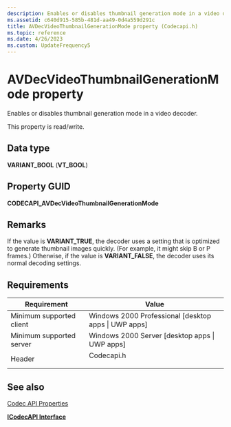 ```yaml
---
description: Enables or disables thumbnail generation mode in a video decoder.
ms.assetid: c640d915-585b-481d-aa49-0d4a559d291c
title: AVDecVideoThumbnailGenerationMode property (Codecapi.h)
ms.topic: reference
ms.date: 4/26/2023
ms.custom: UpdateFrequency5
---
```


# AVDecVideoThumbnailGenerationMode property



Enables or disables thumbnail generation mode in a video decoder.

This property is read/write.

## Data type

**VARIANT\_BOOL** (**VT\_BOOL**)

## Property GUID

**CODECAPI\_AVDecVideoThumbnailGenerationMode**

## Remarks

If the value is **VARIANT\_TRUE**, the decoder uses a setting that is optimized to generate thumbnail images quickly. (For example, it might skip B or P frames.) Otherwise, if the value is **VARIANT\_FALSE**, the decoder uses its normal decoding settings.

## Requirements



| Requirement | Value |
|-------------------------------------|---------------------------------------------------------------------------------------|
| Minimum supported client<br/> | Windows 2000 Professional \[desktop apps \| UWP apps\]<br/>                     |
| Minimum supported server<br/> | Windows 2000 Server \[desktop apps \| UWP apps\]<br/>                           |
| Header<br/>                   | <dl> <dt>Codecapi.h</dt> </dl> |



## See also

<dl> <dt>

[Codec API Properties](codec-api-properties.md)
</dt> <dt>

[**ICodecAPI Interface**](/windows/desktop/api/Strmif/nn-strmif-icodecapi)
</dt> </dl>

 

 




